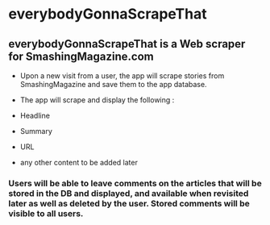 # everybodyGonnaScrapeThat

## everybodyGonnaScrapeThat is a Web scraper for SmashingMagazine.com 
  
* Upon a new visit from a user, the app will scrape stories from SmashingMagazine and save them to the app database. 

* The app will scrape and display the following : 

* Headline 

* Summary 

* URL 

* any other content to be added later  

### Users will be able to leave comments on the articles that will be stored in the DB and displayed, and available when revisited later as well as deleted by the user. Stored comments will be visible to all users.

